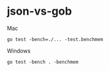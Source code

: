 # json-vs-gob

Mac
```shell
go test -bench=./... -test.benchmem
```


Windows
```shell
go test -bench . -benchmem
```